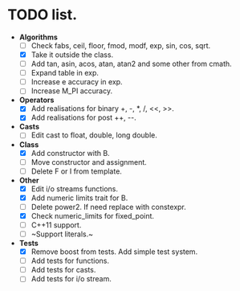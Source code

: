# TODO list.

* **Algorithms**
    * [ ] Check fabs, ceil, floor, fmod, modf, exp, sin, cos, sqrt.
    * [x] Take it outside the class.
    * [ ] Add tan, asin, acos, atan, atan2 and some other from cmath.
    * [ ] Expand table in exp.
    * [ ] Increase e accuracy in exp.
    * [ ] Increase M_PI accuracy.
* **Operators**
    * [x] Add realisations for binary +, -, *, /, <<, >>.
    * [x] Add realisations for post ++, --.
* **Casts**
    * [ ] Edit cast to float, double, long double.
* **Class**
    * [x] Add constructor with B.
    * [ ] Move constructor and assignment.
    * [ ] Delete F or I from template.
* **Other**
    * [x] Edit i/o streams functions.
    * [x] Add numeric limits trait for B.
    * [ ] Delete power2. If need replace with constexpr.
    * [x] Check numeric_limits for fixed_point.
    * [ ] C++11 support.
    * [ ] ~Support literals.~
* **Tests**
    * [x] Remove boost from tests. Add simple test system.
    * [ ] Add tests for functions.
    * [ ] Add tests for casts.
    * [ ] Add tests for i/o stream.
